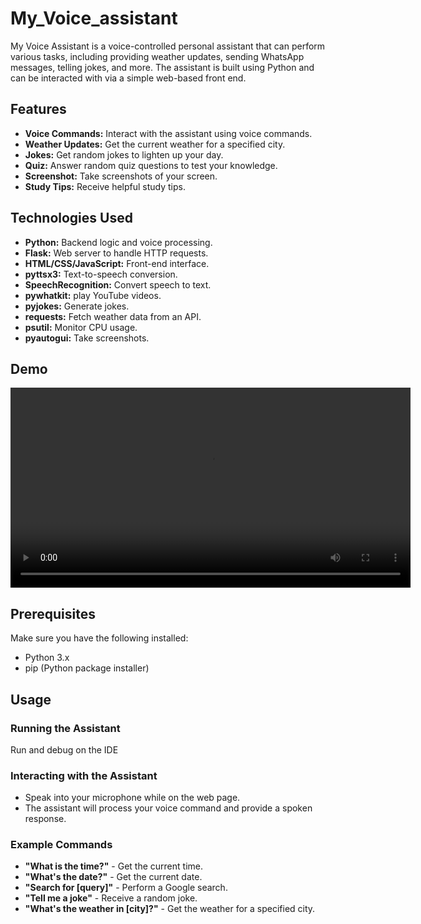 # My_Voice_assistant

My Voice Assistant is a voice-controlled personal assistant that can perform various tasks, including providing weather updates, sending WhatsApp messages, telling jokes, and more. The assistant is built using Python and can be interacted with via a simple web-based front end.

## Features

- **Voice Commands:** Interact with the assistant using voice commands.<br>
- **Weather Updates:** Get the current weather for a specified city.<br>
- **Jokes:** Get random jokes to lighten up your day.<br>
- **Quiz:** Answer random quiz questions to test your knowledge.<br>
- **Screenshot:** Take screenshots of your screen.<br>
- **Study Tips:** Receive helpful study tips.<br>

## Technologies Used

- **Python:** Backend logic and voice processing.<br>
- **Flask:** Web server to handle HTTP requests.<br>
- **HTML/CSS/JavaScript:** Front-end interface.<br>
- **pyttsx3:** Text-to-speech conversion.<br>
- **SpeechRecognition:** Convert speech to text.<br>
- **pywhatkit:** play YouTube videos.<br>
- **pyjokes:** Generate jokes.<br>
- **requests:** Fetch weather data from an API.<br>
- **psutil:** Monitor CPU usage.<br>
- **pyautogui:** Take screenshots.<br>

## Demo

<video width="640" controls>
  <source src="voice_asst.mp4" type="video/mp4">

</video>


## Prerequisites

Make sure you have the following installed:

- Python 3.x<br>
- pip (Python package installer)<br>

## Usage
### Running the Assistant

Run and debug on the IDE

### Interacting with the Assistant

   - Speak into your microphone while on the web page.<br>
   - The assistant will process your voice command and provide a spoken response.<br>

### Example Commands

- **"What is the time?"** - Get the current time.<br>
- **"What's the date?"** - Get the current date.<br>
- **"Search for [query]"** - Perform a Google search.<br>
- **"Tell me a joke"** - Receive a random joke.<br>
- **"What's the weather in [city]?"** - Get the weather for a specified city.<br>


